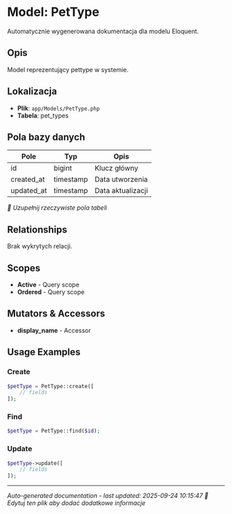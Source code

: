 # Model: PetType

Automatycznie wygenerowana dokumentacja dla modelu Eloquent.

## Opis
Model reprezentujący pettype w systemie.

## Lokalizacja
- **Plik**: `app/Models/PetType.php`
- **Tabela**: pet_types

## Pola bazy danych
| Pole | Typ | Opis |
|------|-----|------|
| id | bigint | Klucz główny |
| created_at | timestamp | Data utworzenia |
| updated_at | timestamp | Data aktualizacji |

*📝 Uzupełnij rzeczywiste pola tabeli*

## Relationships
Brak wykrytych relacji.

## Scopes
- **Active** - Query scope
- **Ordered** - Query scope

## Mutators & Accessors
- **display_name** - Accessor

## Usage Examples

### Create
```php
$petType = PetType::create([
    // fields
]);
```

### Find
```php
$petType = PetType::find($id);
```

### Update
```php
$petType->update([
    // fields
]);
```

---
*Auto-generated documentation - last updated: 2025-09-24 10:15:47*
*📝 Edytuj ten plik aby dodać dodatkowe informacje*